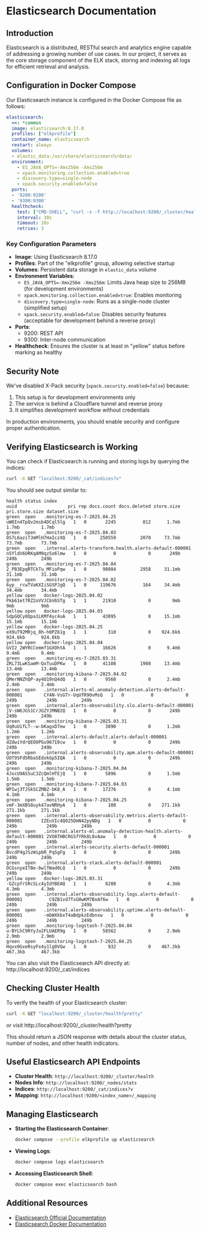 # Elasticsearch Documentation

## Introduction

Elasticsearch is a distributed, RESTful search and analytics engine capable of addressing a growing number of use cases. In our project, it serves as the core storage component of the ELK stack, storing and indexing all logs for efficient retrieval and analysis.

## Configuration in Docker Compose

Our Elasticsearch instance is configured in the Docker Compose file as follows:

```yaml
elasticsearch:
  <<: *common
  image: elasticsearch:8.17.0
  profiles: ["elkprofile"]
  container_name: elasticsearch
  restart: always
  volumes:
  - elastic_data:/usr/share/elasticsearch/data/
  environment:
    - ES_JAVA_OPTS=-Xmx256m -Xms256m
    - xpack.monitoring.collection.enabled=true
    - discovery.type=single-node
    - xpack.security.enabled=false 
  ports:
  - '9200:9200'
  - '9300:9300'
  healthcheck:
    test: ["CMD-SHELL", "curl -s -f http://localhost:9200/_cluster/health?wait_for_status=yellow || exit 1"]
    interval: 30s
    timeout: 10s
    retries: 3
```

### Key Configuration Parameters

- **Image**: Using Elasticsearch 8.17.0
- **Profiles**: Part of the "elkprofile" group, allowing selective startup
- **Volumes**: Persistent data storage in `elastic_data` volume
- **Environment Variables**:
  - `ES_JAVA_OPTS=-Xmx256m -Xms256m`: Limits Java heap size to 256MB (for development environments)
  - `xpack.monitoring.collection.enabled=true`: Enables monitoring
  - `discovery.type=single-node`: Runs as a single-node cluster (simplified setup)
  - `xpack.security.enabled=false`: Disables security features (acceptable for development behind a reverse proxy)
- **Ports**:
  - 9200: REST API
  - 9300: Inter-node communication
- **Healthcheck**: Ensures the cluster is at least in "yellow" status before marking as healthy

## Security Note

We've disabled X-Pack security (`xpack.security.enabled=false`) because:
1. This setup is for development environments only
2. The service is behind a Cloudflare tunnel and reverse proxy
3. It simplifies development workflow without credentials

In production environments, you should enable security and configure proper authentication.

## Verifying Elasticsearch is Working

You can check if Elasticsearch is running and storing logs by querying the indices:

```bash
curl -X GET "localhost:9200/_cat/indices?v"
```

You should see output similar to:
```
health status index                                                              uuid                   pri rep docs.count docs.deleted store.size pri.store.size dataset.size
green  open   .monitoring-es-7-2025.04.25                                        uW0In4TpQv2msb4DCql5lg   1   0       2245          812      1.7mb          1.7mb        1.7mb
green  open   .monitoring-es-7-2025.04.03                                        0S7L6aziTJmMlH7HaIczXQ   1   0     250559         2070     73.7mb         73.7mb       73.7mb
green  open   .internal.alerts-transform.health.alerts-default-000001            n5YldV6ORKqAM9qz5o6lmw   1   0          0            0       249b           249b         249b
green  open   .monitoring-es-7-2025.04.04                                        2_PB3EpqRTCkTu_MFioPqw   1   0      98084         2958     31.1mb         31.1mb       31.1mb
green  open   .monitoring-es-7-2025.04.02                                        6yp__rcwTVaKXIiSGSPJgQ   1   0     119676          164     34.4mb         34.4mb       34.4mb
yellow open   docker-logs-2025.04.02                                             Pkb61et7RZ2oVVJCbV6STg   1   1      21910            0        9mb            9mb          9mb
yellow open   docker-logs-2025.04.03                                             SdpGQCy8Qpa1LKMf4yc4uA   1   1      43095            0     15.1mb         15.1mb       15.1mb
yellow open   docker-logs-2025.04.25                                             eX9uT92MRjq_8h-h0PZ61g   1   1        310            0    924.6kb        924.6kb      924.6kb
yellow open   docker-logs-2025.04.04                                             GVI2_2WYRCCemmf1GXOhtA   1   1      16626            0      9.4mb          9.4mb        9.4mb
green  open   .monitoring-es-7-2025.03.31                                        ZRL73LwKSamM-QxTuuDPKw   1   0      41108         1908     13.4mb         13.4mb       13.4mb
green  open   .monitoring-kibana-7-2025.04.02                                    QMerNNZhQP-ay4O19nQ4dQ   1   0       9560            0      2.4mb          2.4mb        2.4mb
green  open   .internal.alerts-ml.anomaly-detection.alerts-default-000001        CY4N-VsGTr-UqUfR9OvMsQ   1   0          0            0       249b           249b         249b
green  open   .internal.alerts-observability.slo.alerts-default-000001           jV-sW6JGS1CrJGZYJMNB2Q   1   0          0            0       249b           249b         249b
green  open   .monitoring-kibana-7-2025.03.31                                    Uq0uUifLT--w-bKagxD7ew   1   0       3890            0      1.2mb          1.2mb        1.2mb
green  open   .internal.alerts-default.alerts-default-000001                     dZdwiYdrQEO0PGu967I8cw   1   0          0            0       249b           249b         249b
green  open   .internal.alerts-observability.apm.alerts-default-000001           UOT9SFd5RbaSEdxkGp5IQA   1   0          0            0       249b           249b         249b
green  open   .monitoring-kibana-7-2025.04.04                                    4JxcU9ASSuC3ZcQmlHTEjQ   1   0       5896            0      1.5mb          1.5mb        1.5mb
green  open   .monitoring-kibana-7-2025.04.03                                    WPIwj3TJSkSCZMBZ-bK8_A   1   0      17276            0      4.1mb          4.1mb        4.1mb
green  open   .monitoring-kibana-7-2025.04.25                                    vmF-3mXBS8uyk47avNRHyA   1   0        108            0    271.1kb        271.1kb      271.1kb
green  open   .internal.alerts-observability.metrics.alerts-default-000001       IZEuVIc4Q025DmN42pyNDg   1   0          0            0       249b           249b         249b
green  open   .internal.alerts-ml.anomaly-detection-health.alerts-default-000001 2VO8THBCRGSfYRk8L0vAaw   1   0          0            0       249b           249b         249b
green  open   .internal.alerts-security.alerts-default-000001                    BvcdP4gJSzWipbR_PqSgFg   1   0          0            0       249b           249b         249b
green  open   .internal.alerts-stack.alerts-default-000001                       OCGsnyeITBe-bwlTWad0LQ   1   0          0            0       249b           249b         249b
yellow open   docker-logs-2025.03.31                                             -GZcpfrSRcSLc4yIdYBEAQ   1   1       8280            0      4.3mb          4.3mb        4.3mb
green  open   .internal.alerts-observability.logs.alerts-default-000001          C9ZB1vd7TsG0wKM7BxAf6w   1   0          0            0       249b           249b         249b
green  open   .internal.alerts-observability.uptime.alerts-default-000001        -mbWXkbxT4aBdpkzEdbnxw   1   0          0            0       249b           249b         249b
green  open   .monitoring-logstash-7-2025.04.04                                  u-BYLhC9RYyJu2FLUAER9g   1   0      58562            0      2.9mb          2.9mb        2.9mb
green  open   .monitoring-logstash-7-2025.04.25                                  Hqvx0GxeRsyFx4y1lg0VGw   1   0        932            0    467.3kb        467.3kb      467.3kb
```

You can also visit the Elasticsearch API directly at:
http://localhost:9200/_cat/indices


## Checking Cluster Health

To verify the health of your Elasticsearch cluster:

```bash
curl -X GET "localhost:9200/_cluster/health?pretty"
```
or visit http://localhost:9200/_cluster/health?pretty

This should return a JSON response with details about the cluster status, number of nodes, and other health indicators.

## Useful Elasticsearch API Endpoints

- **Cluster Health**: `http://localhost:9200/_cluster/health`
- **Nodes Info**: `http://localhost:9200/_nodes/stats`
- **Indices**: `http://localhost:9200/_cat/indices?v`
- **Mapping**: `http://localhost:9200/<index_name>/_mapping`

## Managing Elasticsearch

- **Starting the Elasticsearch Container**:
  ```bash
  docker compose --profile elkprofile up elasticsearch
  ```

- **Viewing Logs**:
  ```bash
  docker compose logs elasticsearch
  ```

- **Accessing Elasticsearch Shell**:
  ```bash
  docker compose exec elasticsearch bash
  ```

## Additional Resources

- [Elasticsearch Official Documentation](https://www.elastic.co/guide/en/elasticsearch/reference/current/index.html)
- [Elasticsearch Docker Documentation](https://www.elastic.co/guide/en/elasticsearch/reference/current/docker.html)